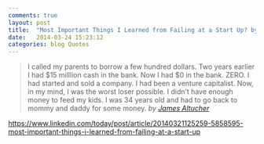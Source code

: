 ```yaml
---
comments: true
layout: post
title:  "Most Important Things I Learned from Failing at a Start Up? by James Altucher"
date:   2014-03-24 15:23:12
categories: blog Quotes
---
```


> I called my parents to borrow a few hundred dollars. Two years earlier I had $15 milllion cash in the bank. Now I had $0 in the bank. ZERO. I had started and sold a company. I had been a venture capitalist. Now, in my mind, I was the worst loser possible. I didn’t have enough money to feed my kids. I was 34 years old and had to go back to mommy and daddy for some money. _by <a href="http://www.jamesaltucher.com">James Altucher</a>_

<a href="http://www.lifebuzz.com/just-stop/">https://www.linkedin.com/today/post/article/20140321125259-5858595-most-important-things-i-learned-from-failing-at-a-start-up</a>